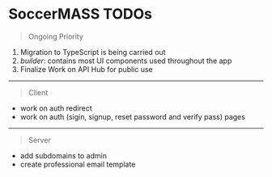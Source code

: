# SoccerMASS TODOs

> Ongoing Priority

1. Migration to TypeScript is being carried out
2. _builder_: contains most UI components used throughout the app
3. Finalize Work on API Hub for public use

---

> Client

- work on auth redirect
- work on auth (sigin, signup, reset password and verify pass) pages

---

> Server

- add subdomains to admin
- create professional email template
